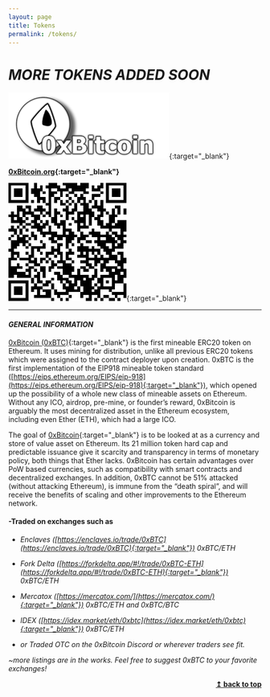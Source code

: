```yaml
---
layout: page
title: Tokens
permalink: /tokens/
---
```


# *MORE TOKENS ADDED SOON*

[![0xBitcoin.org](/images/0xbtc-email.png)](https://0xbitcoin.org){:target="_blank"}

**[0xBitcoin.org](https://www.0xbitcoin.org){:target="_blank"}**

[![Contract QR-code](/images/0xBitcoin/contractQRC.png)](https://etherscan.io/address/0xb6ed7644c69416d67b522e20bc294a9a9b405b31){:target="_blank"}

--------------------------------

#### *GENERAL INFORMATION*

[0xBitcoin (0xBTC)](https://0xbitcoin.org){:target="_blank"} is the first mineable ERC20 token on Ethereum. It uses mining for distribution, unlike all previous ERC20 tokens which were assigned to the contract deployer upon creation. 0xBTC is the first implementation of the EIP918 mineable token standard ([https://eips.ethereum.org/EIPS/eip-918](https://eips.ethereum.org/EIPS/eip-918){:target="_blank"}), which opened up the possibility of a whole new class of mineable assets on Ethereum. Without any ICO, airdrop, pre-mine, or founder’s reward, 0xBitcoin is arguably the most decentralized asset in the Ethereum ecosystem, including even Ether (ETH), which had a large ICO.

The goal of [0xBitcoin](https://0xbitcoin.org){:target="_blank"} is to be looked at as a currency and store of value asset on Ethereum. Its 21 million token hard cap and predictable issuance give it scarcity and transparency in terms of monetary policy, both things that Ether lacks. 0xBitcoin has certain advantages over PoW based currencies, such as compatibility with smart contracts and decentralized exchanges. In addition, 0xBTC cannot be 51% attacked (without attacking Ethereum), is immune from the “death spiral”, and will receive the benefits of scaling and other improvements to the Ethereum network.

#### -Traded on exchanges such as

* *Enclaves ([https://enclaves.io/trade/0xBTC](https://enclaves.io/trade/0xBTC){:target="_blank"}) 0xBTC/ETH*

* *Fork Delta ([https://forkdelta.app/#!/trade/0xBTC-ETH](https://forkdelta.app/#!/trade/0xBTC-ETH){:target="_blank"}) 0xBTC/ETH*

* *Mercatox ([https://mercatox.com/](https://mercatox.com/){:target="_blank"}) 0xBTC/ETH and 0xBTC/BTC*

* *IDEX ([https://idex.market/eth/0xbtc](https://idex.market/eth/0xbtc){:target="_blank"}) 0xBTC/ETH*

* *or Traded OTC on the 0xBitcoin Discord or wherever traders see fit.*

 *~more listings are in the works. Feel free to suggest 0xBTC to your favorite exchanges!*
 &nbsp;
 <div align="right">
    <b><a href="#general-information">↥ back to top</a></b>
 </div>
